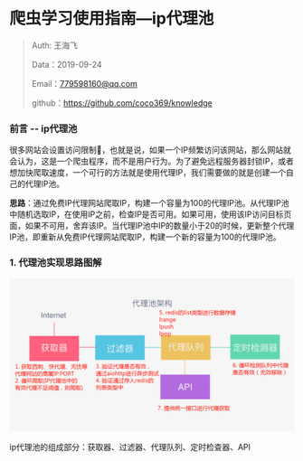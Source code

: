 # 爬虫学习使用指南—ip代理池

> Auth: 王海飞
>
> Data：2019-09-24
>
> Email：779598160@qq.com
>
> github：https://github.com/coco369/knowledge 

### 前言 -- ip代理池

​	很多网站会设置访问限制🚫，也就是说，如果一个IP频繁访问该网站，那么网站就会认为，这是一个爬虫程序，而不是用户行为。为了避免远程服务器封锁IP，或者想加快爬取速度，一个可行的方法就是使用代理IP，我们需要做的就是创建一个自己的代理IP池。

​	**思路**：通过免费IP代理网站爬取IP，构建一个容量为100的代理IP池。从代理IP池中随机选取IP，在使用IP之前，检查IP是否可用。如果可用，使用该IP访问目标页面，如果不可用，舍弃该IP。当代理IP池中IP的数量小于20的时候，更新整个代理IP池，即重新从免费IP代理网站爬取IP，构建一个新的容量为100的代理IP池。

### 1. 代理池实现思路图解

![图片](../images/IP代理池思路图.png)

ip代理池的组成部分：获取器、过滤器、代理队列、定时检查器、API











